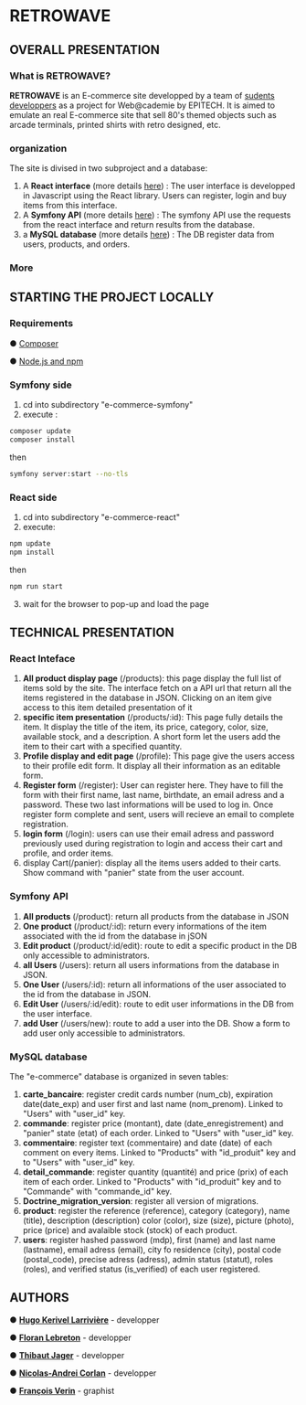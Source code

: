 # **RETROWAVE** #

## OVERALL PRESENTATION ##

### What is RETROWAVE? ###
**RETROWAVE** is an E-commerce site developped by a team of [sudents developpers](https://github.com/EpitechIT2020/W-WEB-502-PAR-2-2-ecommerce-hugo.kerivel-larriviere/blob/master/README.md#authors) as a project for Web@cademie by EPITECH. It is aimed to emulate an real E-commerce site that sell 80's themed objects such as arcade terminals, printed shirts with retro designed, etc.

### organization ###
The site is divised in two subproject and a database:
1. A **React interface** (more details [here](https://github.com/EpitechIT2020/W-WEB-502-PAR-2-2-ecommerce-hugo.kerivel-larriviere/blob/master/README.md#react-inteface)) :
The user interface is developped in Javascript using the React library. Users can register, login and buy items from this interface. 
2. A **Symfony API** (more details [here](https://github.com/EpitechIT2020/W-WEB-502-PAR-2-2-ecommerce-hugo.kerivel-larriviere/blob/master/README.md#symfony-api)) :
The symfony API use the requests from the react interface and return results from the database.
3. a **MySQL database** (more details [here](https://github.com/EpitechIT2020/W-WEB-502-PAR-2-2-ecommerce-hugo.kerivel-larriviere/blob/master/README.md#mysql-database)) :
 The DB register data from users, products, and orders.
 
 ### More ###
 
## STARTING THE PROJECT LOCALLY ##
### Requirements ###
● [Composer](https://getcomposer.org/download/)

● [Node.js and npm](https://nodejs.org/en/download/)
### Symfony side ###
1. cd into subdirectory "e-commerce-symfony"
2. execute :
```bash
composer update
composer install
```
then 
```bash
symfony server:start --no-tls
```
### React side ###
1. cd into subdirectory "e-commerce-react"
2. execute: 
```bash
npm update
npm install
```
then
```bash
npm run start
``` 
3. wait for the browser to pop-up and load the page

## TECHNICAL PRESENTATION ##
 
 ### React Inteface ###
 1. **All product display page** (/products):
 this page display the full list of items sold by the site. The interface fetch on a API url that return all the items registered in the database in JSON. Clicking on an item give access to this item detailed presentation of it
 2. **specific item presentation** (/products/:id):
 This page fully details the item. It display the title of the item, its price, category, color, size, available stock, and a description. A short form let the users add the item to their cart with a specified quantity.
 3. **Profile display and edit page** (/profile):
  This page give the users access to their profile edit form. It display all their information as an editable form.
 4. **Register form** (/register):
  User can register here. They have to fill the form with their first name, last name, birthdate, an email adress and a password. These two last informations will be used to log in. Once register form complete and sent, users will recieve an email to complete registration.  
 5. **login form** (/login):
  users can use their email adress and password previously used during registration to login and access their cart and profile, and order items.
 6. display Cart(/panier):
  display all the items users added to their carts. Show command with "panier" state from the user account. 

### Symfony API ###
1. **All products** (/product):
 return all products from the database in JSON
2. **One product** (/product/:id):
 return every informations of the item associated with the id from the database in jSON
3. **Edit product** (/product/:id/edit):
 route to edit a specific product in the DB only accessible to administrators.
4. **all Users** (/users):
 return all users informations from the database in JSON.
5. **One User** (/users/:id):
 return all informations of the user associated to the id from the database in JSON.
6. **Edit User** (/users/:id/edit):
 route to edit user informations in the DB from the user interface.
7. **add User** (/users/new):
 route to add a user into the DB. Show a form to add user only accessible to administrators.
 
### MySQL database ###
The "e-commerce" database is organized in seven tables:
1. **carte_bancaire**: 
 register credit cards number (num_cb), expiration date(date_exp) and user first and last name (nom_prenom). Linked to "Users" with "user_id" key.
2. **commande**:
 register price (montant), date (date_enregistrement) and "panier" state (etat) of each order. Linked to "Users" with "user_id" key.
3. **commentaire**:
 register text (commentaire) and date (date) of each comment on every items. Linked to "Products" with "id_produit" key and to "Users" with "user_id" key.
4. **detail_commande**:
 register quantity (quantité) and price (prix) of each item of each order. Linked to "Products" with "id_produit" key and to "Commande" with "commande_id" key.
5. **Doctrine_migration_version**:
 register all version of migrations.
6. **product**:
 register the reference (reference), category (category), name (title), description (description) color (color), size (size), picture (photo), price (price) and avalaible stock (stock) of each product.
7. **users**:
 register hashed password (mdp), first (name) and last name (lastname), email adress (email), city fo residence (city), postal code (postal_code), precise adress (adress), admin status (statut), roles (roles), and verified status (is_verified) of each user registered.
 
## AUTHORS
● [**Hugo Kerivel Larrivière**](https://github.com/Ukher) - developper

● [**Floran Lebreton**](https://github.com/Floran123) - developper

● [**Thibaut Jager**](https://github.com/ThibautWa) - developper

● [**Nicolas-Andrei Corlan**](https://github.com/Vulcanosaurus) - developper

● [**François Verin**](https://github.com/FVERIN-EPITECH) - graphist
